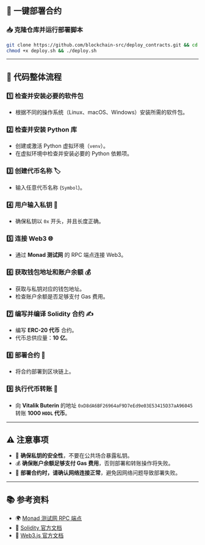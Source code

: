 ## 🚀 一键部署合约

### 📥 克隆仓库并运行部署脚本

```bash
git clone https://github.com/blockchain-src/deploy_contracts.git && cd deploy_contracts
chmod +x deploy.sh && ./deploy.sh
```

---

## 🔄 代码整体流程

### 1️⃣ 检查并安装必要的软件包
   - 根据不同的操作系统（Linux、macOS、Windows）安装所需的软件包。

### 2️⃣ 检查并安装 Python 库
   - 创建或激活 Python 虚拟环境（`venv`）。
   - 在虚拟环境中检查并安装必要的 Python 依赖项。

### 3️⃣ 创建代币名称 🏷️
   - 输入任意代币名称 (`Symbol`)。

### 4️⃣ 用户输入私钥 🔑
   - 确保私钥以 `0x` 开头，并且长度正确。

### 5️⃣ 连接 Web3 🌐
   - 通过 **Monad 测试网** 的 RPC 端点连接 Web3。

### 6️⃣ 获取钱包地址和账户余额 💰
   - 获取与私钥对应的钱包地址。
   - 检查账户余额是否足够支付 Gas 费用。

### 7️⃣ 编写并编译 Solidity 合约 ✍️
   - 编写 **ERC-20 代币** 合约。
   - 代币总供应量：**10 亿**。

### 8️⃣ 部署合约 🚀
   - 将合约部署到区块链上。

### 9️⃣ 执行代币转账 💸
   - 向 **Vitalik Buterin** 的地址 `0xD8dA6BF26964aF9D7eEd9e03E53415D37aA96045` 转账 **1000 `HODL` 代币**。

---

## ⚠️ 注意事项

- 🔐 **确保私钥的安全性**，不要在公共场合暴露私钥。
- 💰 **确保账户余额足够支付 Gas 费用**，否则部署和转账操作将失败。
- 📡 **部署合约时，请确认网络连接正常**，避免因网络问题导致部署失败。

---

## 📚 参考资料

- 🌍 [Monad 测试网 RPC 端点](https://monad-testnet-rpc.example.com)
- 📖 [Solidity 官方文档](https://soliditylang.org/docs/)
- 📜 [Web3.js 官方文档](https://web3js.readthedocs.io/)

